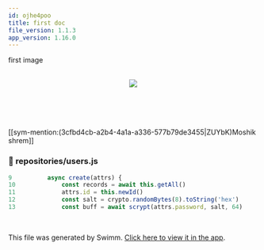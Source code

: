 ```yaml
---
id: ojhe4poo
title: first doc
file_version: 1.1.3
app_version: 1.16.0
---
```


first image

<br/>

<div align="center"><img src="https://firebasestorage.googleapis.com/v0/b/swimm-dev-content/o/repositories%2FZ2l0aHViJTNBJTNBZWNvbW0lM0ElM0Ftb3NoaWtzd2ltbQ%3D%3D%2F7a41292f-05f7-49f9-a91c-d34dfa058ead.png?alt=media&token=0d648440-239d-4f60-a577-6e62526d59f4" style="width:'25%'"/></div>

<br/>

<br/>

<br/>

<br/>

[[sym-mention:(3cfbd4cb-a2b4-4a1a-a336-577b79de3455|ZUYbK)Moshik shrem]]
<!-- NOTE-swimm-snippet: the lines below link your snippet to Swimm -->
### 📄 repositories/users.js
```javascript
9          async create(attrs) {
10             const records = await this.getAll()
11             attrs.id = this.newId()
12             const salt = crypto.randomBytes(8).toString('hex')
13             const buff = await scrypt(attrs.password, salt, 64)
```

<br/>

This file was generated by Swimm. [Click here to view it in the app](https://swimm-web-app.web.app/repos/Z2l0aHViJTNBJTNBZWNvbW0lM0ElM0Ftb3NoaWtzd2ltbQ==/docs/ojhe4poo).

